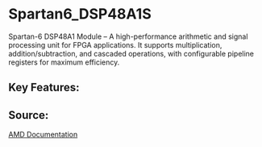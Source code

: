 # Spartan6_DSP48A1S

Spartan-6 DSP48A1 Module – A high-performance arithmetic and signal processing unit for FPGA applications. It supports multiplication, addition/subtraction, and cascaded operations, with configurable pipeline registers for maximum efficiency.

## Key Features:


## Source: 
[AMD Documentation](https://docs.amd.com/v/u/~ta5R6V5ywmej~eY5UAEpg)


